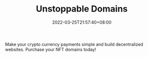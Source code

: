 ﻿---
weight: 
title: "Unstoppable Domains"
description: "Make your crypto currency payments simple and build decentralized websites. Purchase your NFT domains today!"
date: 2022-03-25T21:57:40+08:00
lastmod: 2022-03-25T16:45:40+08:00
draft: false
authors: ["Metabd"]
featuredImage: "183.jpg"
link: "https://unstoppabledomains.com/zh-cn"
tags: ["Unstoppable Domains","去中心化"]
categories: ["navigation"]
navigation: ["去中心化"]
lightgallery: true
toc: true
pinned: false
recommend: false
recommend1: false
---
Make your crypto currency payments simple and build decentralized websites. Purchase your NFT domains today!
